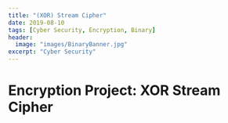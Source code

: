 ```yaml
---
title: "(XOR) Stream Cipher"
date: 2019-08-10
tags: [Cyber Security, Encryption, Binary]
header:
  image: "images/BinaryBanner.jpg"
excerpt: "Cyber Security"
---
```

# Encryption Project: XOR Stream Cipher
